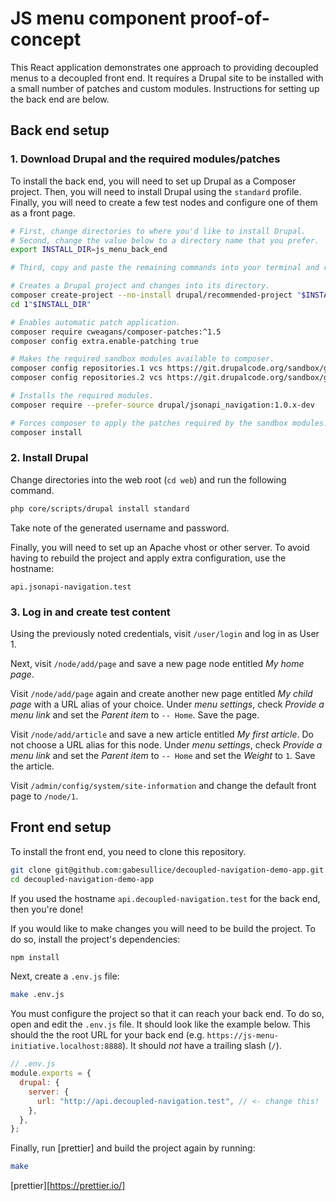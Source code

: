 JS menu component proof-of-concept
===

This React application demonstrates one approach to providing decoupled menus
to a decoupled front end. It requires a Drupal site to be installed with a
small number of patches and custom modules. Instructions for setting up the
back end are below.

## Back end setup

### 1. Download Drupal and the required modules/patches

To install the back end, you will need to set up Drupal as a Composer project.
Then, you will need to install Drupal using the `standard` profile. Finally,
you will need to create a few test nodes and configure one of them as a front
page.

```sh
# First, change directories to where you'd like to install Drupal.
# Second, change the value below to a directory name that you prefer.
export INSTALL_DIR=js_menu_back_end

# Third, copy and paste the remaining commands into your terminal and run them.

# Creates a Drupal project and changes into its directory.
composer create-project --no-install drupal/recommended-project "$INSTALL_DIR"
cd 1"$INSTALL_DIR"

# Enables automatic patch application.
composer require cweagans/composer-patches:^1.5
composer config extra.enable-patching true

# Makes the required sandbox modules available to composer.
composer config repositories.1 vcs https://git.drupalcode.org/sandbox/gabesullice-3175825.git
composer config repositories.2 vcs https://git.drupalcode.org/sandbox/gabesullice-3175828.git

# Installs the required modules.
composer require --prefer-source drupal/jsonapi_navigation:1.0.x-dev

# Forces composer to apply the patches required by the sandbox modules.
composer install
```

### 2. Install Drupal

Change directories into the web root (`cd web`) and run the following command.

```sh
php core/scripts/drupal install standard
```

Take note of the generated username and password.

Finally, you will need to set up an Apache vhost or other server. To avoid
having to rebuild the project and apply extra configuration, use the hostname:

```
api.jsonapi-navigation.test
```

### 3. Log in and create test content

Using the previously noted credentials, visit `/user/login` and log in as User
1.

Next, visit `/node/add/page` and save a new page node entitled _My home page_.

Visit  `/node/add/page` again and create another new page entitled _My child
page_ with a URL alias of your choice. Under _menu settings_, check _Provide a
menu link_ and set the _Parent item_ to `-- Home`. Save the page.

Visit  `/node/add/article` and save a new article entitled _My first article_.
Do not choose a URL alias for this node. Under _menu settings_, check _Provide
a menu link_ and set the _Parent item_ to `-- Home` and set the _Weight_ to
`1`. Save the article.

Visit `/admin/config/system/site-information` and change the default front page
to `/node/1`.

## Front end setup

To install the front end, you need to clone this repository.

```sh
git clone git@github.com:gabesullice/decoupled-navigation-demo-app.git
cd decoupled-navigation-demo-app
```

If you used the hostname `api.decoupled-navigation.test` for the back end, then
you're done!

If you would like to make changes you will need to be build the project. To do
so, install the project's dependencies:

```sh
npm install
```

Next, create a `.env.js` file:

```sh
make .env.js
```

You must configure the project so that it can reach your back end. To do so,
open and edit the `.env.js` file. It should look like the example below. This
should the the root URL for your back end (e.g.
`https://js-menu-initiative.localhost:8888`).  It should _not_ have a trailing
slash (`/`).

```js
// .env.js
module.exports = {
  drupal: {
    server: {
      url: "http://api.decoupled-navigation.test", // <- change this!
    },
  },
};
```

Finally, run [prettier] and build the project again by running:

```sh
make
```

[prettier][https://prettier.io/]

